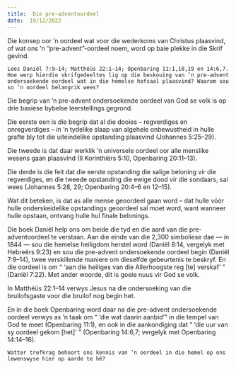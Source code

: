 ```yaml
---
title:  Die pre-adventoordeel
date:  19/12/2022
---
```


Die konsep oor ’n oordeel wat voor die wederkoms van Christus plaasvind, of wat ons ’n “pre-advent”-oordeel noem, word op baie plekke in die Skrif gevind.

`Lees Daniël 7:9–14; Matthéüs 22:1–14; Openbaring 11:1,18,19 en 14:6,7. Hoe werp hierdie skrifgedeeltes lig op die beskouing van ’n pre-advent ondersoekende oordeel wat in die hemelse hofsaal plaasvind? Waarom sou so ’n oordeel belangrik wees?`

Die begrip van ’n pre-advent ondersoekende oordeel van God se volk is op drie basiese bybelse leerstellings gegrond.

Die eerste een is die begrip dat al die dooies – regverdiges en onregverdiges – in ’n tydelike slaap van algehele onbewustheid in hulle grafte bly tot die uiteindelike opstanding plaasvind (Johannes 5:25–29).

Die tweede is dat daar werklik ’n universele oordeel oor alle menslike wesens gaan plaasvind (II Korinthiërs 5:10, Openbaring 20:11–13).

Die derde is die feit dat die eerste opstanding die salige beloning vir die regverdiges, en die tweede opstanding die ewige dood vir die sondaars, sal wees (Johannes 5:28, 29; Openbaring 20:4–6 en 12–15).

Wat dit beteken, is dat as alle mense geoordeel gaan word – dat hulle vóór hulle onderskeidelike opstandings geoordeel sal moet word, want wanneer hulle opstaan, ontvang hulle hul finale belonings.

Die boek Daniël help ons om beide die tyd en die aard van die pre-adventoordeel te verstaan. Aan die einde van die 2,300 simboliese dae — in 1844 — sou die hemelse heiligdom herstel word (Daniël 8:14, vergelyk met Hebreërs 9:23) en sou die pre-advent ondersoekende oordeel begin (Daniël 7:9–14), twee verskillende maniere om dieselfde gebeurtenis te beskryf.  En die oordeel is om “ ‘aan die heiliges van die Allerhoogste reg [te] verskaf’ ” (Daniël 7:22). Met ander woorde, dit is goeie nuus vir God se volk.

In Matthéüs 22:1–14 verwys Jesus na die ondersoeking van die bruilofsgaste voor die bruilof nog begin het.

En in die boek Openbaring word daar na die pre-advent ondersoekende oordeel verwys as ’n taak om “ ‘die wat daarin aanbid’” in die tempel van God te meet (Openbaring 11:1), en ook in die aankondiging dat “ ‘die uur van sy oordeel gekom [het]’ ” (Openbaring 14:6,7; vergelyk met Openbaring 14:14–16).

`Watter trefkrag behoort ons kennis van ’n oordeel in die hemel op ons lewenswyse hier op aarde te hê?`